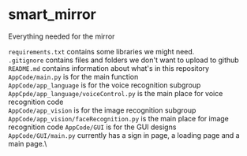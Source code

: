 # smart_mirror
Everything needed for the mirror

`requirements.txt` contains some libraries we might need.\
`.gitignore` contains files and folders we don't want to upload to github \
`README.md` contains information about what's in this repository \
`AppCode/main.py` is for the main function \
`AppCode/app_language` is for the voice recognition subgroup \
`AppCpde/app_language/voiceControl.py` is the main place for voice recognition code \
`AppCode/app_vision` is for the image recognition subgroup\
`AppCode/app_vision/faceRecognition.py` is the main place for image recognition code
`AppCode/GUI` is for the GUI designs\
`AppCode/GUI/main.py` currently has a sign in page, a loading page and a main page.\